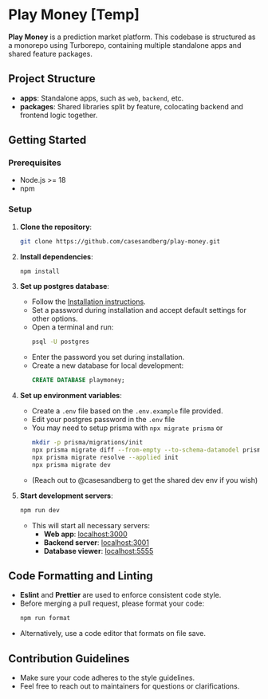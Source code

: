 # Play Money [Temp]

**Play Money** is a prediction market platform. This codebase is structured as a monorepo using Turborepo, containing multiple standalone apps and shared feature packages.

## Project Structure

- **apps**: Standalone apps, such as `web`, `backend`, etc.
- **packages**: Shared libraries split by feature, colocating backend and frontend logic together.

## Getting Started

### Prerequisites

- Node.js >= 18
- npm

### Setup

1. **Clone the repository**:
   ```bash
   git clone https://github.com/casesandberg/play-money.git
   ```
2. **Install dependencies**:
   ```bash
   npm install
   ```
3. **Set up postgres database**:

   - Follow the [Installation instructions](https://www.prisma.io/dataguide/postgresql/setting-up-a-local-postgresql-database).
   - Set a password during installation and accept default settings for other options.
   - Open a terminal and run:
     ```bash
     psql -U postgres
     ```
   - Enter the password you set during installation.
   - Create a new database for local development:
     ```sql
     CREATE DATABASE playmoney;
     ```

4. **Set up environment variables**:

   - Create a `.env` file based on the `.env.example` file provided.
   - Edit your postgres password in the `.env` file
   - You may need to setup prisma with `npx migrate prisma` or
     ```bash
     mkdir -p prisma/migrations/init
     npx prisma migrate diff --from-empty --to-schema-datamodel prisma/schema.prisma --script > prisma/migrations/init/migration.sql
     npx prisma migrate resolve --applied init
     npx prisma migrate dev
     ```
   - (Reach out to @casesandberg to get the shared dev env if you wish)

5. **Start development servers**:
   ```bash
   npm run dev
   ```
   - This will start all necessary servers:
     - **Web app**: [localhost:3000](http://localhost:3000)
     - **Backend server**: [localhost:3001](http://localhost:3001)
     - **Database viewer**: [localhost:5555](http://localhost:5555)

## Code Formatting and Linting

- **Eslint** and **Prettier** are used to enforce consistent code style.
- Before merging a pull request, please format your code:
  ```bash
  npm run format
  ```
- Alternatively, use a code editor that formats on file save.

## Contribution Guidelines

- Make sure your code adheres to the style guidelines.
- Feel free to reach out to maintainers for questions or clarifications.
